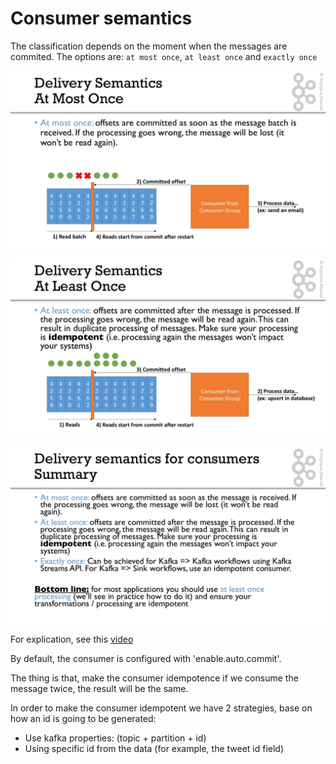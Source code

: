 # Consumer semantics

The classification depends on the moment when the messages are commited. The options are: `at most once`, `at least once` and `exactly once`

![](at_most_once.png)

![](at_least_once.png)

![](delivery_semantics_summary.png)

For explication, see this [video](https://subscription.packtpub.com/video/application_development/9781789342604/99150/99156/delivery-semantics-for-consumers)


By default, the consumer is configured with 'enable.auto.commit'.

The thing is that, make the consumer idempotence if we consume the message twice, the result will be the same.
 
In order to make the consumer idempotent we have 2 strategies, base on how an id is going to be generated:
* Use kafka properties: (topic + partition + id)
* Using specific id from the data (for example, the tweet id field)
